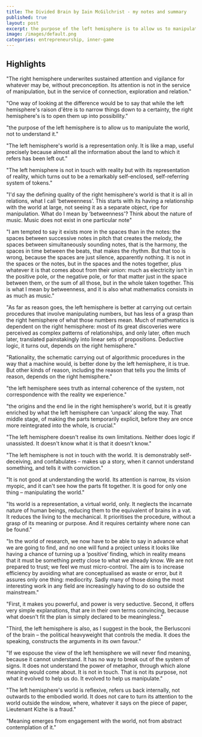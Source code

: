 ```yaml
---
title: The Divided Brain by Iain McGilchrist - my notes and summary
published: true
layout: post
excerpt: the purpose of the left hemisphere is to allow us to manipulate the world, not to understand it
image: /images/default.png
categories: entrepreneurship, inner-game
---
```



## Highlights

"The right hemisphere underwrites sustained attention and vigilance for whatever may be, without preconception. Its attention is not in the service of manipulation, but in the service of connection, exploration and relation."

"One way of looking at the difference would be to say that while the left hemisphere's raison d'être is to narrow things down to a certainty, the right hemisphere's is to open them up into possibility."

"the purpose of the left hemisphere is to allow us to manipulate the world, not to understand it."

"The left hemisphere's world is a representation only. It is like a map, useful precisely because almost all the information about the land to which it refers has been left out."

"The left hemisphere is not in touch with reality but with its representation of reality, which turns out to be a remarkably self-enclosed, self-referring system of tokens."

"I'd say the defining quality of the right hemisphere's world is that it is all in relations, what I call ‘betweenness’. This starts with its having a relationship with the world at large, not seeing it as a separate object, ripe for manipulation. What do I mean by ‘betweenness'? Think about the nature of music. Music does not exist in one particular note"

"I am tempted to say it exists more in the spaces than in the notes: the spaces between successive notes in pitch that creates the melody, the spaces between simultaneously sounding notes, that is the harmony, the spaces in time between the beats, that makes the rhythm. But that too is wrong, because the spaces are just silence, apparently nothing. It is not in the spaces or the notes, but in the spaces and the notes together, plus whatever it is that comes about from their union: much as electricity isn't in the positive pole, or the negative pole, or for that matter just in the space between them, or the sum of all those, but in the whole taken together. This is what I mean by betweenness, and it is also what mathematics consists in as much as music."

"As far as reason goes, the left hemisphere is better at carrying out certain procedures that involve manipulating numbers, but has less of a grasp than the right hemisphere of what those numbers mean. Much of mathematics is dependent on the right hemisphere: most of its great discoveries were perceived as complex patterns of relationships, and only later, often much later, translated painstakingly into linear sets of propositions. Deductive logic, it turns out, depends on the right hemisphere."

"Rationality, the schematic carrying out of algorithmic procedures in the way that a machine would, is better done by the left hemisphere, it is true. But other kinds of reason, including the reason that tells you the limits of reason, depends on the right hemisphere."

"the left hemisphere sees truth as internal coherence of the system, not correspondence with the reality we experience."

"the origins and the end lie in the right hemisphere's world, but it is greatly enriched by what the left hemisphere can ‘unpack’ along the way. That middle stage, of making the parts temporarily explicit, before they are once more reintegrated into the whole, is crucial."

"The left hemisphere doesn't realise its own limitations. Neither does logic if unassisted. It doesn't know what it is that it doesn't know."

"The left hemisphere is not in touch with the world. It is demonstrably self-deceiving, and confabulates – makes up a story, when it cannot understand something, and tells it with conviction."

"It is not good at understanding the world. Its attention is narrow, its vision myopic, and it can't see how the parts fit together. It is good for only one thing – manipulating the world."

"Its world is a representation, a virtual world, only. It neglects the incarnate nature of human beings, reducing them to the equivalent of brains in a vat. It reduces the living to the mechanical. It prioritises the procedure, without a grasp of its meaning or purpose. And it requires certainty where none can be found."

"In the world of research, we now have to be able to say in advance what we are going to find, and no one will fund a project unless it looks like having a chance of turning up a ‘positive’ finding, which in reality means that it must be something pretty close to what we already know. We are not prepared to trust; we feel we must micro-control. The aim is to increase efficiency by avoiding what are conceptualised as waste or error, but it assures only one thing: mediocrity. Sadly many of those doing the most interesting work in any field are increasingly having to do so outside the mainstream."

"First, it makes you powerful, and power is very seductive. Second, it offers very simple explanations, that are in their own terms convincing, because what doesn't fit the plan is simply declared to be meaningless."

"Third, the left hemisphere is also, as I suggest in the book, the Berlusconi of the brain – the political heavyweight that controls the media. It does the speaking, constructs the arguments in its own favour."

"If we espouse the view of the left hemisphere we will never find meaning, because it cannot understand. It has no way to break out of the system of signs. It does not understand the power of metaphor, through which alone meaning would come about. It is not in touch. That is not its purpose, not what it evolved to help us do. It evolved to help us manipulate."

"The left hemisphere's world is reflexive, refers us back internally, not outwards to the embodied world. It does not care to turn its attention to the world outside the window, where, whatever it says on the piece of paper, Lieutenant Kizhe is a fraud."

"Meaning emerges from engagement with the world, not from abstract contemplation of it."